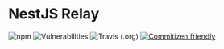 # NestJS Relay

![npm](https://img.shields.io/npm/v/nestjs-relay)
![Vulnerabilities](https://img.shields.io/snyk/vulnerabilities/github/rogerballard/nestjs-relay)
![Travis (.org)](https://img.shields.io/travis/rogerballard/nestjs-relay)
[![Commitizen friendly](https://img.shields.io/badge/commitizen-friendly-brightgreen.svg)](http://commitizen.github.io/cz-cli/)
